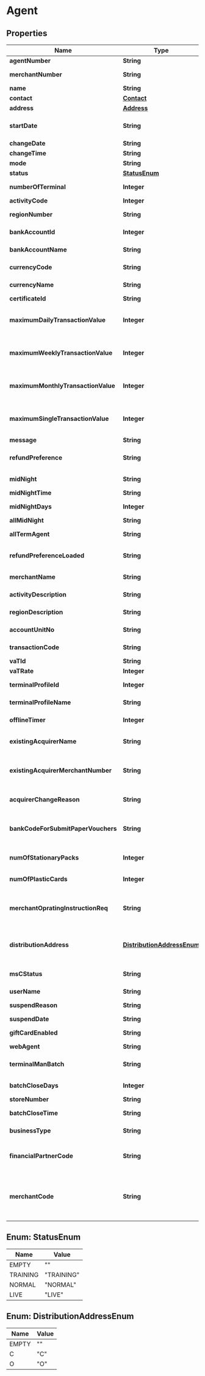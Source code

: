 
# Agent

## Properties
Name | Type | Description | Notes
------------ | ------------- | ------------- | -------------
**agentNumber** | **String** | Agent Number |  [optional]
**merchantNumber** | **String** | Merchant Number |  [optional]
**name** | **String** | Name | 
**contact** | [**Contact**](Contact.md) |  |  [optional]
**address** | [**Address**](Address.md) |  |  [optional]
**startDate** | **String** | Start Date(current date) | 
**changeDate** | **String** | Change Date |  [optional]
**changeTime** | **String** | Change Time |  [optional]
**mode** | **String** | Mode | 
**status** | [**StatusEnum**](#StatusEnum) | Status |  [optional]
**numberOfTerminal** | **Integer** | Number of Terminals |  [optional]
**activityCode** | **Integer** | Activity Code |  [optional]
**regionNumber** | **String** | Region Number |  [optional]
**bankAccountId** | **Integer** | Bank Account ID |  [optional]
**bankAccountName** | **String** | Bank Account Name |  [optional]
**currencyCode** | **String** | Currency Code |  [optional]
**currencyName** | **String** | Currency Name |  [optional]
**certificateId** | **String** | Certificate Id |  [optional]
**maximumDailyTransactionValue** | **Integer** | Maximum Daily Transaction Value |  [optional]
**maximumWeeklyTransactionValue** | **Integer** | Maximum Weekly Transaction Value |  [optional]
**maximumMonthlyTransactionValue** | **Integer** | Maximum Monthly Transaction Value |  [optional]
**maximumSingleTransactionValue** | **Integer** | Maximum Single Transaction Value |  [optional]
**message** | **String** | message |  [optional]
**refundPreference** | **String** | A checkbox for VAT Applicable |  [optional]
**midNight** | **String** | A checkbox for Midnight |  [optional]
**midNightTime** | **String** | Mid night time |  [optional]
**midNightDays** | **Integer** | Mid Night Days |  [optional]
**allMidNight** | **String** | All Mid night |  [optional]
**allTermAgent** | **String** | All Term Agent |  [optional]
**refundPreferenceLoaded** | **String** | Refund Preference Loaded |  [optional]
**merchantName** | **String** | Merchant Name |  [optional]
**activityDescription** | **String** | Activity Description |  [optional]
**regionDescription** | **String** | Region Description |  [optional]
**accountUnitNo** | **String** | Account Unit Number |  [optional]
**transactionCode** | **String** | Transaction Code |  [optional]
**vaTId** | **String** | VAT Id |  [optional]
**vaTRate** | **Integer** | VAT Rate |  [optional]
**terminalProfileId** | **Integer** | Terminal Profile Id |  [optional]
**terminalProfileName** | **String** | Terminal Profile Name |  [optional]
**offlineTimer** | **Integer** | Offline Timer in minutes |  [optional]
**existingAcquirerName** | **String** | Existing Acquirer Name |  [optional]
**existingAcquirerMerchantNumber** | **String** | Existing Acquirer Merchant Number |  [optional]
**acquirerChangeReason** | **String** | acquirer Change Reason |  [optional]
**bankCodeForSubmitPaperVouchers** | **String** | Bank Code For Submit Paper Vouchers |  [optional]
**numOfStationaryPacks** | **Integer** | Number Of Stationary Packs |  [optional]
**numOfPlasticCards** | **Integer** | Number Of Plastic Cards |  [optional]
**merchantOpratingInstructionReq** | **String** | A checkbox for merchant Oprating Instruction Req |  [optional]
**distributionAddress** | [**DistributionAddressEnum**](#DistributionAddressEnum) | Distribution Address corresponding to a value |  [optional]
**msCStatus** | **String** | A checkbox for MSC Status |  [optional]
**userName** | **String** | userName |  [optional]
**suspendReason** | **String** | Suspend Reason |  [optional]
**suspendDate** | **String** | Suspend Date |  [optional]
**giftCardEnabled** | **String** | Gift Card Enabled |  [optional]
**webAgent** | **String** | Web Agent |  [optional]
**terminalManBatch** | **String** | A checkbox for terminal Man Batch |  [optional]
**batchCloseDays** | **Integer** | Batch Close Days |  [optional]
**storeNumber** | **String** | Store Number |  [optional]
**batchCloseTime** | **String** | Batch Close Time |  [optional]
**businessType** | **String** | New/Existing Business |  [optional]
**financialPartnerCode** | **String** | Partner code used for Financial Purpose |  [optional]
**merchantCode** | **String** | Enable Omni Channel merchant boarding with WPG as Acqurier |  [optional]


<a name="StatusEnum"></a>
## Enum: StatusEnum
Name | Value
---- | -----
EMPTY | &quot;&quot;
TRAINING | &quot;TRAINING&quot;
NORMAL | &quot;NORMAL&quot;
LIVE | &quot;LIVE&quot;


<a name="DistributionAddressEnum"></a>
## Enum: DistributionAddressEnum
Name | Value
---- | -----
EMPTY | &quot;&quot;
C | &quot;C&quot;
O | &quot;O&quot;



